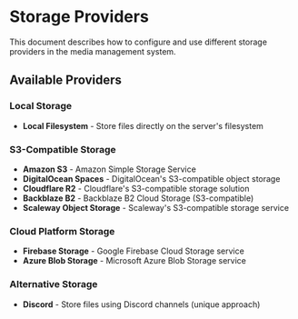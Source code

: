 # Storage Providers

This document describes how to configure and use different storage providers in the media management system.

## Available Providers

### Local Storage
- **Local Filesystem** - Store files directly on the server's filesystem

### S3-Compatible Storage
- **Amazon S3** - Amazon Simple Storage Service
- **DigitalOcean Spaces** - DigitalOcean's S3-compatible object storage
- **Cloudflare R2** - Cloudflare's S3-compatible storage solution
- **Backblaze B2** - Backblaze B2 Cloud Storage (S3-compatible)
- **Scaleway Object Storage** - Scaleway's S3-compatible storage service

### Cloud Platform Storage
- **Firebase Storage** - Google Firebase Cloud Storage service
- **Azure Blob Storage** - Microsoft Azure Blob Storage service

### Alternative Storage
- **Discord** - Store files using Discord channels (unique approach)
